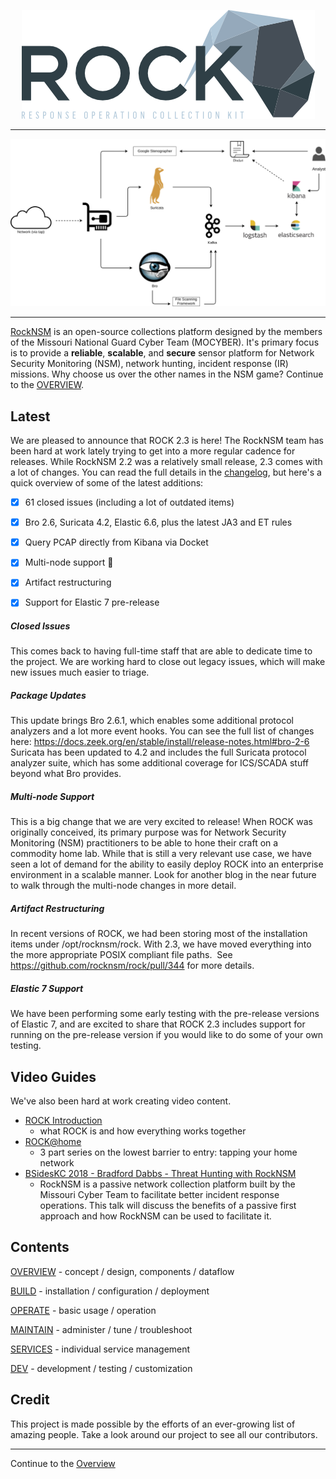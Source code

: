 <p align="center">
<img src="rock_logo.png">
</p>

---

<p align="center">
<img src="overview/rock-diagram-new.png">
</p>

---

[RockNSM](https://rocknsm.io) is an open-source collections platform designed by the members of the Missouri National Guard Cyber Team (MOCYBER).  It's primary focus is to provide a **reliable**, **scalable**, and **secure** sensor platform for Network Security Monitoring (NSM), network hunting, incident response (IR) missions.  Why choose us over the other names in the NSM game?  Continue to the [OVERVIEW](overview/index.md).

## Latest

We are pleased to announce that ROCK 2.3 is here! The RockNSM team has been hard at work lately trying to get into a more regular cadence for releases. While RockNSM 2.2 was a relatively small release, 2.3 comes with a lot of changes. You can read the full details in the [changelog](changelog.md), but here's a quick overview of some of the latest additions:


- [x] 61 closed issues (including a lot of outdated items) 
- [x] Bro 2.6, Suricata 4.2, Elastic 6.6, plus the latest JA3 and ET rules
- [x] Query PCAP directly from Kibana via Docket
- [x] Multi-node support 🙌
- [x] Artifact restructuring
- [x] Support for Elastic 7 pre-release


##### Closed Issues
This comes back to having full-time staff that are able to dedicate time to the project. We are working hard to close out legacy issues, which will make new issues much easier to triage.


##### Package Updates
This update brings Bro 2.6.1, which enables some additional protocol analyzers and a lot more event hooks. You can see the full list of changes here: https://docs.zeek.org/en/stable/install/release-notes.html#bro-2-6
Suricata has been updated to 4.2 and includes the full Suricata protocol analyzer suite, which has some additional coverage for ICS/SCADA stuff beyond what Bro provides. 


##### Multi-node Support
This is a big change that we are very excited to release! When ROCK was originally conceived, its primary purpose was for Network Security Monitoring (NSM) practitioners to be able to hone their craft on a commodity home lab. While that is still a very relevant use case, we have seen a lot of demand for the ability to easily deploy ROCK into an enterprise environment in a scalable manner. Look for another blog in the near future to walk through the multi-node changes in more detail.


##### Artifact Restructuring
In recent versions of ROCK, we had been storing most of the installation items under /opt/rocknsm/rock. With 2.3, we have moved everything into the more appropriate POSIX compliant file paths. 
See https://github.com/rocknsm/rock/pull/344 for more details.


##### Elastic 7 Support
We have been performing some early testing with the pre-release versions of Elastic 7, and are excited to share that ROCK 2.3 includes support for running on the pre-release version if you would like to do some of your own testing. 


## Video Guides

We've also been hard at work creating video content.
- [ROCK Introduction](https://youtu.be/tcEpI_vpeWc)
  - what ROCK is and how everything works together
- [ROCK@home](https://youtu.be/w8h1ft8QTFk)
  - 3 part series on the lowest barrier to entry: tapping your home network
- [BSidesKC 2018 - Bradford Dabbs - Threat Hunting with RockNSM](https://www.youtube.com/watch?v=-Mp1pUXvKuw)
  - RockNSM is a passive network collection platform built by the Missouri Cyber Team to facilitate better incident response operations. This talk will discuss the benefits of a passive first approach and how RockNSM can be used to facilitate it.

## Contents

[OVERVIEW](overview/index.md) - concept / design, components / dataflow

[BUILD](build/index.md) - installation / configuration / deployment

[OPERATE](operate/index.md) - basic usage / operation

[MAINTAIN](maintain/index.md) - administer / tune / troubleshoot

[SERVICES](services/index.md) - individual service management

[DEV](dev/index.md) - development / testing / customization

## Credit

This project is made possible by the efforts of an ever-growing list of amazing people. Take a look around our project to see all our contributors.

---

Continue to the [Overview](./overview/index.md)
